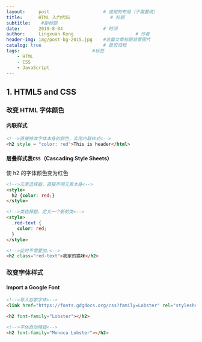 ```yaml
---
layout:     post   				    # 使用的布局（不需要改）
title:      HTML 入门代码 				# 标题 
subtitle:    #副标题
date:       2019-8-04 				# 时间
author:     Lingxuan Kong 						# 作者
header-img: img/post-bg-2015.jpg 	#这篇文章标题背景图片
catalog: true 						# 是否归档
tags: 							#标签
    - HTML
    - CSS
    - JavaScript
---
```


## 1. HTML5 and CSS

### 改变 HTML 字体颜色

#### 内联样式

```html
<!-->直接修改字体本身的颜色，实用内联样式<-->
<h2 style = "color: red">This is header</html>
```

#### 层叠样式表`CSS`（Cascading Style Sheets）

使 h2 的字体颜色变为红色

```html
<!-->元素选择器，直接声明元素本身<-->
<style>
  h2 {color: red;}
</style>
```

```html
<!-->类选择题，定义一个新的类<-->
<style>
  .red-text {
    color: red;
  }
</style>

<!-->此时不需要加.<-->
<h2 class="red-text">我家的猫咪</h2>
```



### 改变字体样式

#### Import a Google Font

```html
<!-->导入谷歌字体<-->
<link href="https://fonts.gdgdocs.org/css?family=Lobster" rel="stylesheet" type="text/css">

<h2 font-family="Lobster"></h2>

<!-->字体自动降级<-->
<h2 font-family="Monoca Lobster"></h2>
```

